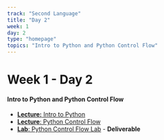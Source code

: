 ```yaml
---
track: "Second Language"
title: "Day 2"
week: 1
day: 2
type: "homepage"
topics: "Intro to Python and Python Control Flow"
---
```


# Week 1 - Day 2

#### Intro to Python and Python Control Flow
- [**Lecture:** Intro to Python](/second-language/week-1/day-2/lecture-materials/intro-to-python/)
- [**Lecture**: Python Control Flow](/second-language/week-1/day-2/lecture-materials/intro-to-python-control-flow/) 
- [**Lab**: Python Control Flow Lab](/second-language/week-1/day-2/labs/python-control-flow-lab/) - **Deliverable**